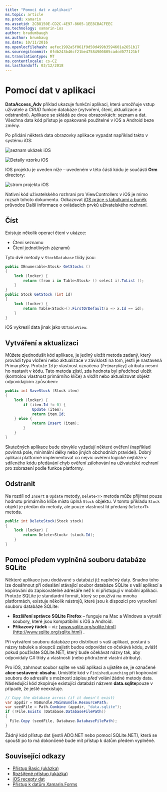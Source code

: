 ```yaml
---
title: "Pomocí dat v aplikaci"
ms.topic: article
ms.prod: xamarin
ms.assetid: 2CB8150E-CD2C-4E97-8605-1EE8CBACFEEC
ms.technology: xamarin-ios
author: bradumbaugh
ms.author: brumbaug
ms.date: 10/11/2016
ms.openlocfilehash: aefec1992a5f061f9d50d499b3594601a2651b17
ms.sourcegitcommit: 0fdb243b46cf21be47584900805cadcd077121bf
ms.translationtype: MT
ms.contentlocale: cs-CZ
ms.lasthandoff: 03/12/2018
---
```

# <a name="using-data-in-an-app"></a>Pomocí dat v aplikaci

**DataAccess_Adv** příklad ukazuje funkční aplikaci, která umožňuje vstup uživatele a *CRUD* funkce databáze (vytvoření, čtení, aktualizace a odstranění). Aplikace se skládá ze dvou obrazovkách: seznam a dat. Všechna data kód přístup je opakovaně použitelné v iOS a Android beze změny.

Po přidání některá data obrazovky aplikace vypadat například takto v systému iOS:

 ![](using-data-in-an-app-images/image9.png "seznam ukázek iOS")

 ![](using-data-in-an-app-images/image10.png "Detaily vzorku iOS")

IOS projektu je uveden níže – uvedeném v této části kódu je součástí **Orm** directory:

 ![](using-data-in-an-app-images/image13.png "strom projektu iOS")

Nativní kód uživatelského rozhraní pro ViewControllers v iOS je mimo rozsah tohoto dokumentu.
Odkazovat [iOS práce s tabulkami a buněk](~/ios/user-interface/controls/tables/index.md) průvodce Další informace o ovládacích prvků uživatelského rozhraní.

## <a name="read"></a>Číst

Existuje několik operací čtení v ukázce:

-  Čtení seznamu
-  Čtení jednotlivých záznamů


Tyto dvě metody v `StockDatabase` třídy jsou:

```csharp
public IEnumerable<Stock> GetStocks ()
{
    lock (locker) {
        return (from i in Table<Stock> () select i).ToList ();
    }
}
public Stock GetStock (int id)
{
    lock (locker) {
        return Table<Stock>().FirstOrDefault(x => x.Id == id);
    }
}
```

iOS vykreslí data jinak jako `UITableView`.

## <a name="create-and-update"></a>Vytváření a aktualizaci

Můžete zjednodušit kód aplikace, je jediný uložit metoda zadaný, který provádí typu vložení nebo aktualizace v závislosti na tom, jestli je nastavená PrimaryKey. Protože `Id` je vlastnost označena `[PrimaryKey]` atributu nesmí ho nastavit v kódu.
Tato metoda zjistí, zda hodnota byl předchozí uložit (kontrolou vlastnost primárního klíče) a vložit nebo aktualizovat objekt odpovídajícím způsobem:

```csharp
public int SaveStock (Stock item)
{
    lock (locker) {
        if (item.Id != 0) {
            Update (item);
            return item.Id;
    } else {
            return Insert (item);
        }
    }
}
```



Skutečných aplikace bude obvykle vyžadují některé ověření (například povinná pole, minimální délky nebo jiných obchodních pravidel).
Dobrý aplikací platformě implementovat co nejvíc ověření logické nejblíže v sdíleného kódu předávání chyb ověření zálohování na uživatelské rozhraní pro zobrazení podle funkce platformy.

## <a name="delete"></a>Odstranit

Na rozdíl od `Insert` a `Update` metody, `Delete<T>` metoda může přijímat pouze hodnotu primárního klíče místo úplná `Stock` objektu.
V tomto příkladu `Stock` objekt je předán do metody, ale pouze vlastnost Id předaný `Delete<T>` metoda.

```csharp
public int DeleteStock(Stock stock)
{
    lock (locker) {
        return Delete<Stock> (stock.Id);
    }
}
```

## <a name="using-a-pre-populated-sqlite-database-file"></a>Pomocí předem vyplněná souboru databáze SQLite

Některé aplikace jsou dodávané s databází již naplněný daty.
Snadno toho lze dosáhnout při odeslání stávající soubor databáze SQLite s vaší aplikací a kopírování do zapisovatelné adresáře než k ní přistupují v mobilní aplikaci. Protože SQLite je standardní formát, který se používá na mnoha platformách, existuje několik nástrojů, které jsou k dispozici pro vytvoření souboru databáze SQLite:

-  **Rozšíření správce SQLite Firefox** – funguje na Mac a Windows a vytváří soubory, které jsou kompatibilní s iOS a Android.
-  **Příkazový řádek** – viz [www.sqlite.org/sqlite.html](http://www.sqlite.org/sqlite.html) .


Při vytváření souboru databáze pro distribuci s vaší aplikací, postará s názvy tabulek a sloupců zajistit budou odpovídat co očekává kódu, zvlášť pokud používáte SQLite.NET, který bude očekávat názvy tak, aby odpovídaly C# třídy a vlastnosti (nebo přidružené vlastní atributy).

Pro iOS, zahrnout soubor sqlite ve vaší aplikaci a ujistěte se, je označené **akce sestavení: obsahu**. Umístěte kód v `FinishedLaunching` při kopírování souboru do adresáře s možností zápisu *před* volání žádné metody data. Následující kód zkopíruje existující databázi názvem **data.sqlite**pouze v případě, že ještě neexistuje.

```csharp
// Copy the database across (if it doesn't exist)
var appdir = NSBundle.MainBundle.ResourcePath;
var seedFile = Path.Combine (appdir, "data.sqlite");
if (!File.Exists (Database.DatabaseFilePath))
{
  File.Copy (seedFile, Database.DatabaseFilePath);
}
```

Žádný kód přístup dat (jestli ADO.NET nebo pomocí SQLite.NET), která se spouští po to má dokončené bude mít přístup k datům předem vyplněné.


## <a name="related-links"></a>Související odkazy

- [Přístup Basic (ukázka)](https://github.com/xamarin/mobile-samples/tree/master/DataAccess/Basic)
- [Rozšířené přístup (ukázka)](https://github.com/xamarin/mobile-samples/tree/master/DataAccess/Advanced)
- [iOS recepty dat](https://developer.xamarin.com/recipes/ios/data/sqlite/)
- [Přístup k datům Xamarin.Forms](~/xamarin-forms/app-fundamentals/databases.md)
